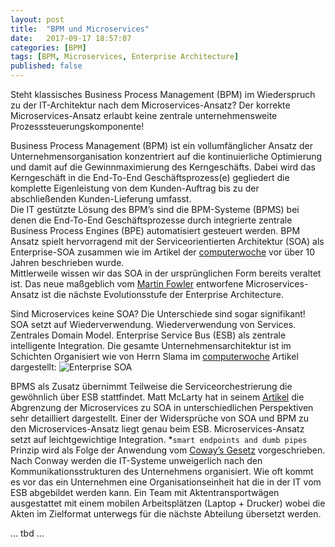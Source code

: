 ```yaml
---
layout: post
title:  "BPM und Microservices"
date:   2017-09-17 18:57:07
categories: [BPM]
tags: [BPM, Microservices, Enterprise Architecture]
published: false
---
```

Steht klassisches Business Process Management (BPM) im Wiederspruch zu der IT-Architektur nach dem Microservices-Ansatz? Der korrekte Microservices-Ansatz erlaubt keine zentrale unternehmensweite Prozesssteuerungskomponente!  

Business Process Management (BPM) ist ein vollumfänglicher Ansatz der Unternehmensorganisation konzentriert auf die kontinuierliche Optimierung und damit auf die Gewinnmaximierung des Kerngeschäfts. Dabei wird das Kerngeschäft in die End-To-End Geschäftsprozess(e) gegliedert die komplette Eigenleistung von dem Kunden-Auftrag bis zu der abschließenden Kunden-Lieferung umfasst.  
Die IT gestützte Lösung des BPM’s sind die BPM-Systeme (BPMS) bei denen die End-To-End Geschäftsprozesse durch integrierte zentrale Business Process Engines (BPE) automatisiert gesteuert werden. BPM Ansatz spielt hervorragend mit der Serviceorientierten Architektur (SOA) als Enterprise-SOA zusammen wie im Artikel der [computerwoche] vor über 10 Jahren beschrieben wurde.  
Mittlerweile wissen wir das SOA in der ursprünglichen Form bereits veraltet ist. Das neue maßgeblich vom [Martin Fowler][martinfowler] entworfene Microservices-Ansatz ist die nächste Evolutionsstufe der Enterprise Architecture.  

Sind Microservices keine SOA? Die Unterschiede sind sogar signifikant!
SOA setzt auf Wiederverwendung. Wiederverwendung von Services. Zentrales Domain Model. Enterprise Service Bus (ESB) als zentrale intelligente Integration. Die gesamte Unternehmensarchitektur ist im Schichten Organisiert wie von Herrn Slama im [computerwoche] Artikel dargestellt:
![Enterprise SOA][soa]

BPMS als Zusatz übernimmt Teilweise die Serviceorchestrierung die gewöhnlich über ESB stattfindet.
Matt McLarty hat in seinem [Artikel][mattmclarty] die Abgrenzung der Microservices zu SOA in unterschiedlichen Perspektiven sehr detailliert dargestellt.
Einer der Widersprüche von SOA und BPM zu den Microservices-Ansatz liegt genau beim ESB. Microservices-Ansatz setzt auf leichtgewichtige Integration.
*`smart endpoints and dumb pipes` Prinzip wird als Folge der Anwendung vom [Coway’s Gesetz][conway] vorgeschrieben. 
Nach Conway werden die IT-Systeme unweigerlich nach den Kommunikationsstrukturen des Unternehmens organisiert. Wie oft kommt es vor das ein Unternehmen eine Organisationseinheit hat die in der IT vom ESB abgebildet werden kann. Ein Team mit Aktentransportwägen ausgestattet mit einem mobilen Arbeitsplätzen (Laptop + Drucker) wobei die Akten im Zielformat unterwegs für die nächste Abteilung übersetzt werden.  

… tbd …

[computerwoche]:     https://www.computerwoche.de/a/soa-und-bpm-wachsen-zusammen,1219234 
[soa]:               https://images.computerwoche.de/images/computerwoche/bdb/918472/890x.jpg
[martinfowler]:      https://martinfowler.com/
[mattmclarty]:       https://www.infoworld.com/article/3080611/application-development/learning-from-soa-5-lessons-for-the-microservices-era.html
[conway]:            https://de.wikipedia.org/wiki/Gesetz_von_Conway
[scs]:               http://scs-architecture.org/